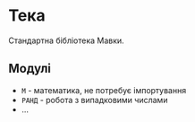 # Тека

Стандартна бібліотека Мавки.

## Модулі

- `М` - математика, не потребує імпортування
- `РАНД` - робота з випадковими числами
- ...
